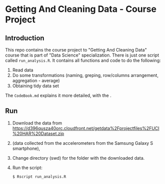 # Getting And Cleaning Data - Course Project

## Introduction

This repo contains the course project to "Getting And Cleaning Data" course that is part of "Data Science" specialization. There is just one script called `run_analysis.R`. It contains all functions and code to do the following:

1. Read data
2. Do some transformations (naming, greping, row/columns arrangement, aggregation - average)
3. Obtaining tidy data set

The `CodeBook.md` explains it more detailed, with the .


## Run

1. Download the data from https://d396qusza40orc.cloudfront.net/getdata%2Fprojectfiles%2FUCI%20HAR%20Dataset.zip
2.  (data collected from the accelerometers from the Samsung Galaxy S smartphone),
3. Change directory (swd) for the folder with the downloaded data.
4. Run the script:

       $ Rscript run_analysis.R
